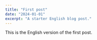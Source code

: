 ```yaml
---
title: "First post"
date: "2024-01-01"
excerpt: "A starter English blog post."
---
```


This is the English version of the first post.


